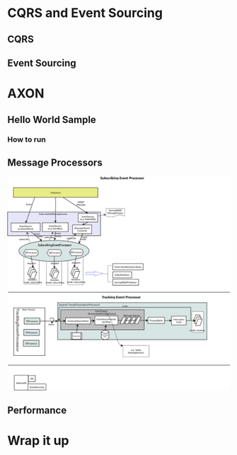 # CQRS and Event Sourcing

## CQRS

## Event Sourcing

# AXON

## Hello World Sample

### How to run

## Message Processors

![Inside Message Processors](./docs/messagehandling.png)

## Performance

# Wrap it up
